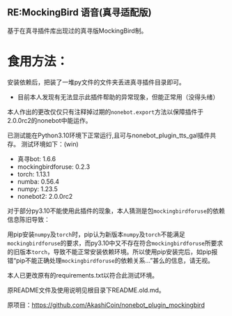 ## RE:MockingBird 语音(真寻适配版)
基于在真寻插件库出现过的真寻版MockingBird制。

# 食用方法：
安装依赖后，把装了一堆py文件的文件夹丢进真寻插件目录即可。
* 目前本人发现有无法显示此插件帮助的异常现象，但能正常用（没得头绪）

本人作出的更改仅仅只有注释掉过期的`nonebot.export`方法以保障插件于2.0.0rc2的nonebot中能运作。

已测试能在Python3.10环境下正常运行,且可与nonebot_plugin_tts_gal插件共存。
测试环境如下：(win)
* 真寻bot: 1.6.6
* mockingbirdforuse: 0.2.3
* torch: 1.13.1
* numba: 0.56.4
* numpy: 1.23.5
* nonebot2: 2.0.0rc2

对于部分py3.10不能使用此插件的现象，本人猜测是包`mockingbirdforuse`的依赖信息陈旧导致：

用pip安装`numpy`及`torch`时，pip认为新版本`numpy`及`torch`不能满足`mockingbirdforuse`的要求，而py3.10中又不存在符合`mockingbirdforuse`所要求的旧版本`torch`，导致不能正常安装依赖环境。所以使用pip安装完后，如pip报错“pip不能正确处理`mockingbirdforuse`的依赖关系…”甚么的信息，请无视。

本人已更改原有的requirements.txt以符合此测试环境。

原README文件及使用说明见根目录下README.old.md。

原项目：https://github.com/AkashiCoin/nonebot_plugin_mockingbird